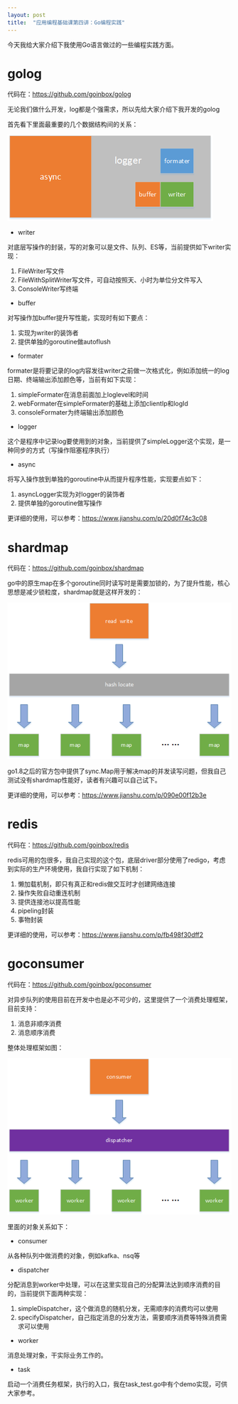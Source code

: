 ```yaml
---
layout: post
title:  "应用编程基础课第四讲：Go编程实践"
---
```


今天我给大家介绍下我使用Go语言做过的一些编程实践方面。

# golog

代码在：https://github.com/goinbox/golog

无论我们做什么开发，log都是个强需求，所以先给大家介绍下我开发的golog

首先看下里面最重要的几个数据结构间的关系：

![golog](https://github.com/ligang1109/ligang1109.github.io/blob/master/images/2018-10-14/golog.png?raw=true)

- writer

对底层写操作的封装，写的对象可以是文件、队列、ES等，当前提供如下writer实现：

1. FileWriter写文件
1. FileWithSplitWriter写文件，可自动按照天、小时为单位分文件写入
1. ConsoleWriter写终端

- buffer

对写操作加buffer提升写性能，实现时有如下要点：

1. 实现为writer的装饰者
1. 提供单独的goroutine做autoflush

- formater

formater是将要记录的log内容发往writer之前做一次格式化，例如添加统一的log日期、终端输出添加颜色等，当前有如下实现：

1. simpleFormater在消息前面加上loglevel和时间
1. webFormater在simpleFormater的基础上添加clientIp和logId
1. consoleFormater为终端输出添加颜色

- logger

这个是程序中记录log要使用到的对象，当前提供了simpleLogger这个实现，是一种同步的方式（写操作阻塞程序执行）

- async

将写入操作放到单独的goroutine中从而提升程序性能，实现要点如下：

1. asyncLogger实现为对logger的装饰者
1. 提供单独的goroutine做写操作

更详细的使用，可以参考：https://www.jianshu.com/p/20d0f74c3c08

# shardmap

代码在：https://github.com/goinbox/shardmap

go中的原生map在多个goroutine同时读写时是需要加锁的，为了提升性能，核心思想是减少锁粒度，shardmap就是这样开发的：

![shardmap](https://github.com/ligang1109/ligang1109.github.io/blob/master/images/2018-10-14/shardmap.png?raw=true)

go1.8之后的官方包中提供了sync.Map用于解决map的并发读写问题，但我自己测试没有shardmap性能好，读者有兴趣可以自己试下。

更详细的使用，可以参考：https://www.jianshu.com/p/090e00f12b3e

# redis

代码在：https://github.com/goinbox/redis

redis可用的包很多，我自己实现的这个包，底层driver部分使用了redigo，考虑到实际的生产环境使用，我自行实现了如下机制：

1. 懒加载机制，即只有真正和redis做交互时才创建网络连接
1. 操作失败自动重连机制
1. 提供连接池以提高性能
1. pipeling封装
1. 事物封装

更详细的使用，可以参考：https://www.jianshu.com/p/fb498f30dff2

# goconsumer

代码在：https://github.com/goinbox/goconsumer

对异步队列的使用目前在开发中也是必不可少的，这里提供了一个消费处理框架，目前支持：

1. 消息非顺序消费
1. 消息顺序消费

整体处理框架如图：

![goconsumer](https://github.com/ligang1109/ligang1109.github.io/blob/master/images/2018-10-14/goconsumer.png?raw=true)

里面的对象关系如下：

- consumer

从各种队列中做消费的对象，例如kafka、nsq等

- dispatcher

分配消息到worker中处理，可以在这里实现自己的分配算法达到顺序消费的目的，当前提供下面两种实现：

1. simpleDispatcher，这个做消息的随机分发，无需顺序的消费均可以使用
1. specifyDispatcher，自己指定消息的分发方法，需要顺序消费等特殊消费需求可以使用

- worker

消息处理对象，干实际业务工作的。

- task

启动一个消费任务框架，执行的入口，我在task_test.go中有个demo实现，可供大家参考。
